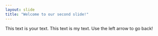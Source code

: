 ```yaml
---
layout: slide
title: "Welcome to our second slide!"
---
```

This text is your text. This text is my text.
Use the left arrow to go back!
